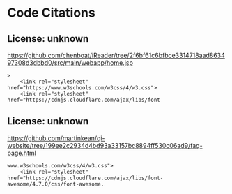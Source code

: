 # Code Citations

## License: unknown
https://github.com/chenboat/iReader/tree/2f6bf61c6bfbce3314718aad863497308d3dbbd0/src/main/webapp/home.jsp

```
>
    <link rel="stylesheet" href="https://www.w3schools.com/w3css/4/w3.css">
    <link rel="stylesheet" href="https://cdnjs.cloudflare.com/ajax/libs/font
```


## License: unknown
https://github.com/martinkean/qi-website/tree/199ee2c2934d4bd93a33157bc8894ff530c06ad9/faq-page.html

```
www.w3schools.com/w3css/4/w3.css">
    <link rel="stylesheet" href="https://cdnjs.cloudflare.com/ajax/libs/font-awesome/4.7.0/css/font-awesome.
```

